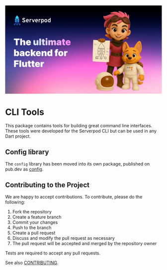[![Serverpod banner](https://github.com/serverpod/serverpod/raw/main/misc/images/github-header.webp)](https://github.com/serverpod/serverpod)

# CLI Tools

This package contains tools for building great command line interfaces.
These tools were developed for the Serverpod CLI but can be used in any Dart project.

## Config library

The `config` library has been moved into its own package, published on pub.dev as [config](https://pub.dev/packages/config).

## Contributing to the Project

We are happy to accept contributions. To contribute, please do the following:

1. Fork the repository
2. Create a feature branch
3. Commit your changes
4. Push to the branch
5. Create a pull request
6. Discuss and modify the pull request as necessary
7. The pull request will be accepted and merged by the repository owner

Tests are required to accept any pull requests.

See also [CONTRIBUTING](/CONTRIBUTING.md).

